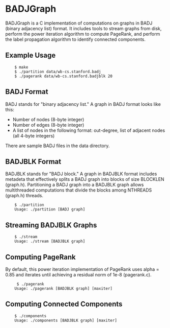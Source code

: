 # BADJGraph

BADJGraph is a C implementation of computations on graphs in BADJ (binary adjacency list) format. 
It includes tools to stream graphs from disk, 
perform the power iteration algorithm to compute PageRank, 
and perform the label propagation algorithm to identify connected components.

## Example Usage

        $ make
        $ ./partition data/wb-cs.stanford.badj
        $ ./pagerank data/wb-cs.stanford.badjblk 20

## BADJ Format

BADJ stands for "binary adjacency list." 
A graph in BADJ format looks like this:

- Number of nodes (8-byte integer)
- Number of edges (8-byte integer)
- A list of nodes in the following format: out-degree, list of adjacent nodes (all 4-byte integers)

There are sample BADJ files in the data directory.

## BADJBLK Format

BADJBLK stands for "BADJ block." 
A graph in BADJBLK format includes metadeta that effectively splits a BADJ graph into blocks of size BLOCKLEN (graph.h).
Partitioning a BADJ graph into a BADJBLK graph allows multithreaded computations that divide the blocks among NTHREADS (graph.h) threads. 

        $ ./partition
        Usage: ./partition [BADJ graph]

## Streaming BADJBLK Graphs

        $ ./stream
        Usage: ./stream [BADJBLK graph]

## Computing PageRank

By default, this power iteration implementation of PageRank uses alpha = 0.85 and iterates until achieving a residual norm of 1e-8 (pagerank.c). 

		 $ ./pagerank
		Usage: ./pagerank [BADJBLK graph] [maxiter]

## Computing Connected Components

        $ ./components
        Usage: ./components [BADJBLK graph] [maxiter]
